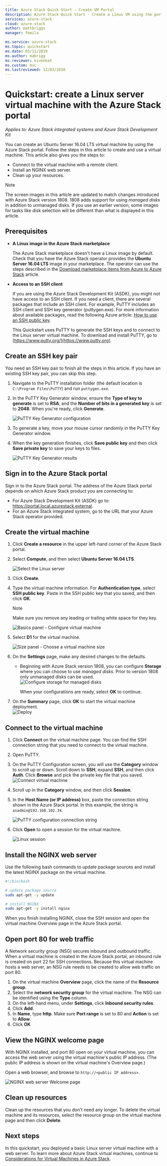 ```yaml
---
title: Azure Stack Quick Start - Create VM Portal
description: Azure Stack Quick Start - Create a Linux VM using the portal
services: azure-stack
cloud: azure-stack
author: mattbriggs
manager: femila

ms.service: azure-stack
ms.topic: quickstart
ms.date: 03/11/2019
ms.author: mabrigg
ms.reviewer: kivenkat
ms.custom: mvc
ms.lastreviewed: 12/03/2018
---
```


# Quickstart: create a Linux server virtual machine with the Azure Stack portal

*Applies to: Azure Stack integrated systems and Azure Stack Development Kit*

You can create an Ubuntu Server 16.04 LTS virtual machine by using the Azure Stack portal. Follow the steps in this article to create and use a virtual machine. This article also gives you the steps to:

* Connect to the virtual machine with a remote client.
* Install an NGINX web server.
* Clean up your resources.

> [!NOTE]  
> The screen images in this article are updated to match changes introduced with Azure Stack version 1808. 1808 adds support for using *managed disks* in addition to unmanaged disks. If you use an earlier version, some images for tasks like disk selection will be different than what is displayed in this article.  


## Prerequisites

* **A Linux image in the Azure Stack marketplace**

   The Azure Stack marketplace doesn't have a Linux image by default. Check that you have the Azure Stack operator provides the **Ubuntu Server 16.04 LTS** image in your marketplace. The operator can use the steps described in the [Download marketplace items from Azure to Azure Stack](../operator/azure-stack-download-azure-marketplace-item.md) article.

* **Access to an SSH client**

   If you are using the Azure Stack Development Kit (ASDK), you might not have access to an SSH client. If you need a client, there are several packages that include an SSH client. For example, PuTTY includes an SSH client and SSH key generator (puttygen.exe). For more information about available packages, read the following Azure article: [How to use an SSH public key](azure-stack-dev-start-howto-SSH-public-key.md).

   This Quickstart uses PuTTY to generate the SSH keys and to connect to the Linux server virtual machine. To download and install PuTTY, go to [https://www.putty.org/](https://www.putty.org).

## Create an SSH key pair

You need an SSH key pair to finish all the steps in this article. If you have an existing SSH key pair, you can skip this step.

1. Navigate to the PuTTY installation folder (the default location is ```C:\Program Files\PuTTY```) and run ```puttygen.exe```.
2. In the PuTTY Key Generator window, ensure the **Type of key to generate** is set to **RSA**, and the **Number of bits in a generated key** is set to **2048**. When you're ready, click **Generate**.

   ![PuTTY Key Generator configuration](media/azure-stack-quick-linux-portal/Putty01.PNG)

3. To generate a key, move your mouse cursor randomly in the PuTTY Key Generator window.
4. When the key generation finishes, click **Save public key** and then click **Save private key** to save your keys to files.

   ![PuTTY Key Generator results](media/azure-stack-quick-linux-portal/Putty02.PNG)

## Sign in to the Azure Stack portal

Sign in to the Azure Stack portal. The address of the Azure Stack portal depends on which Azure Stack product you are connecting to:

* For Azure Stack Development Kit (ASDK) go to: https://portal.local.azurestack.external.
* For an Azure Stack integrated system, go to the URL that your Azure Stack operator provided.

## Create the virtual machine

1. Click **Create a resource** in the upper left-hand corner of the Azure Stack portal.

2. Select **Compute**, and then select **Ubuntu Server 16.04 LTS**.
   
   ![Select the Linux server](media/azure-stack-quick-linux-portal/select.png)
1. Click **Create**.

4. Type the virtual machine information. For **Authentication type**, select **SSH public key**. Paste in the SSH public key that you saved, and then click **OK**.

   > [!NOTE]
   > Make sure you remove any leading or trailing white space for they key.

   ![Basics panel - Configure virtual machine](media/azure-stack-quick-linux-portal/linux-01.PNG)

5. Select **D1** for the virtual machine.

   ![Size panel - Choose a virtual machine size](media/azure-stack-quick-linux-portal/linux-02.PNG)

6. On the **Settings** page, make any desired changes to the defaults.
   
   - Beginning with Azure Stack version 1808, you can configure **Storage** where you can choose to use *managed disks*. Prior to version 1808 only unmanaged disks can be used.    
     ![Configure storage for managed disks](media/azure-stack-quick-linux-portal/linux-03.PNG)
    
     When your configurations are ready, select **OK** to continue.

7. On the **Summary** page, click **OK** to start the virtual machine deployment.  
   ![Deploy](media/azure-stack-quick-linux-portal/deploy.png)

## Connect to the virtual machine

1. Click **Connect** on the virtual machine page. You can find the SSH connection string that you need to connect to the virtual machine. 

2. Open PuTTY.

3. On the PuTTY Configuration screen, you will use the **Category** window to scroll up or down. Scroll down to **SSH**, expand **SSH**, and then click **Auth**. Click **Browse** and pick the private key file that you saved.
   ![Connect virtual machine](media/azure-stack-quick-linux-portal/putty03.PNG)

4. Scroll up in the **Category** window, and then click **Session**.
5. In the **Host Name (or IP address)** box, paste the connection string shown in the Azure Stack portal. In this example, the string is ```asadmin@192.168.102.34```.

   ![PuTTY configuration connection string](media/azure-stack-quick-linux-portal/Putty04.PNG)

6. Click **Open** to open a session for the virtual machine.

   ![Linux session](media/azure-stack-quick-linux-portal/Putty05.PNG)

## Install the NGINX web server

Use the following bash commands to update package sources and install the latest NGINX package on the virtual machine.

```bash
#!/bin/bash

# update package source
sudo apt-get -y update

# install NGINX
sudo apt-get -y install nginx
```

When you finish installing NGINX, close the SSH session and open the virtual machine Overview page in the Azure Stack portal.

## Open port 80 for web traffic

A Network security group (NSG) secures inbound and outbound traffic. When a virtual machine is created in the Azure Stack portal, an inbound rule is created on port 22 for SSH connections. Because this virtual machine hosts a web server, an NSG rule needs to be created to allow web traffic on port 80.

1. On the virtual machine **Overview** page, click the name of the **Resource group**.
2. Select the **network security group** for the virtual machine. The NSG can be identified using the **Type** column.
3. On the left-hand menu, under **Settings**, click **Inbound security rules**.
4. Click **Add**.
5. In **Name**, type **http**. Make sure **Port range** is set to 80 and **Action** is set to **Allow**.
6. Click **OK**

## View the NGINX welcome page

With NGINX installed, and port 80 open on your virtual machine, you can access the web server using the virtual machine's public IP address. (The public IP address is shown on the virtual machine's Overview page.)

Open a web browser, and browse to ```http://<public IP address>```.

![NGINX web server Welcome page](media/azure-stack-quick-linux-portal/linux-05.PNG)

## Clean up resources

Clean up the resources that you don't need any longer. To delete the virtual machine and its resources, select the resource group on the virtual machine page and then click **Delete**.

## Next steps

In this quickstart, you deployed a basic Linux server virtual machine with a web server. To learn more about Azure Stack virtual machines, continue to [Considerations for Virtual Machines in Azure Stack](azure-stack-vm-considerations.md).
